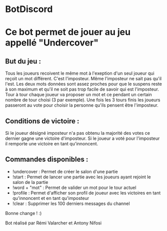 # BotDiscord

# Ce bot permet de jouer au jeu appellé "Undercover"
## But du jeu :
Tous les joueurs recoivent le même mot à l'exeption d'un seul joueur qui reçoit un mot différent.
C'est l'imposteur. Même l'imposteur ne sait pas qu'il l'est.
Les deux mots données sont assez proches pour que le suspens reste à son maximum et qu'il ne soit pas trop facile de savoir qui est l'imposteur.
Tour à tour chaque joueur va proposer un mot et ce pendant un certain nombre de tour choisi (3 par exemple).
Une fois les 3 tours finis les joueurs passeront au vote pour choisir la personne qu'ils pensent être l'imposteur.

## Conditions de victoire :
Si le joueur désigné imposteur n'a pas obtenu la majorité des votes ce dernier gagne une victoire d'imposteur.
Si le joueur a voté pour l'imposteur il remporte une victoire en tant qu'innoncent.

## Commandes disponibles :

 - !undercover : Permet de créer le salon d'une partie
 - !start : Permet de lancer une partie avec les joueurs ayant rejoint le salon de la partie
 - !word + "mot" : Permet de valider un mot pour le tour actuel
 - !profile : Permet d'afficher son profil de joueur avec les victoires en tant qu'innoncent et en tant qu'imposteur
 - !clear : Supprimer les 100 derniers messages du channel

Bonne change ! :)

Bot réalisé par Rémi Valarcher et Antony Nifosi
